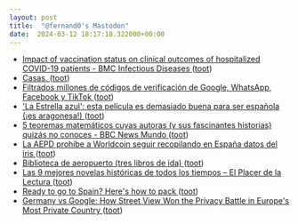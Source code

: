 ```yaml
---
layout: post
title:  "@fernand0's Mastodon"
date:  2024-03-12 18:17:18.322000+00:00
---
```

*  [Impact of vaccination status on clinical outcomes of hospitalized COVID-19 patients - BMC Infectious Diseases ](https://bmcinfectdis.biomedcentral.com/articles/10.1186/s12879-024-09139-) ([toot](https://mastodon.social/@fernand0/112084086837296798))
*  [Casas. ](https://avecesunafoto.wordpress.com/2024/03/12/casas) ([toot](https://mastodon.social/@fernand0/112083966013384401))
*  [Filtrados millones de códigos de verificación de Google, WhatsApp, Facebook y TikTok  ](https://blog.elhacker.net/2024/03/filtrados-millones-de-codigos-de-verificacion-google-whatsapp-facebook-tiktok.htm) ([toot](https://mastodon.social/@fernand0/112083812508280032))
*  [&#39;La Estrella azul&#39;: esta película es demasiado buena para ser española (¡es aragonesa!)  ](https://www.elconfidencial.com/cultura/cine/2024-03-08/estrella-azul-pelicula-buena-espanola-aragonesa_3844132/) ([toot](https://mastodon.social/@fernand0/112083592502813011))
*  [5 teoremas matemáticos cuyas autoras (y sus fascinantes historias) quizás no conoces - BBC News Mundo ](https://www.bbc.com/mundo/noticias-4736509) ([toot](https://mastodon.social/@fernand0/112082475466708343))
*  [La AEPD prohíbe a Worldcoin seguir recopilando en España datos del iris ](https://efe.com/economia/2024-03-06/aepd-prohibe-worldcoin-seguir-recopilando-espana-datos-iris) ([toot](https://mastodon.social/@fernand0/112082158267627956))
*  [Biblioteca de aeropuerto (tres libros de ida)  ](https://www.revistaelobservador.com/opinion/89-el-lector-vago/19449-biblioteca-de-aeropuerto-tres-libros-de-ida) ([toot](https://mastodon.social/@fernand0/112082042360814935))
*  [Las 9 mejores novelas históricas de todos los tiempos – El Placer de la Lectura ](https://elplacerdelalectura.com/2024/03/las-9-mejores-novelas-historicas-de-todos-los-tiempos.htm) ([toot](https://mastodon.social/@fernand0/112080391087462044))
*  [Ready to go to Spain? Here's how to pack ](https://www.lonelyplanet.com/articles/packing-list-advice-spai) ([toot](https://mastodon.social/@fernand0/112078447873105256))
*  [Germany vs Google: How Street View Won the Privacy Battle in Europe's Most Private Country ](https://petapixel.com/2024/03/08/germany-vs-google-how-street-view-won-the-privacy-battle-in-europes-most-private-country) ([toot](https://mastodon.social/@fernand0/112078273861781890))
